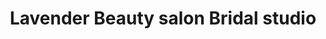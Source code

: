 ---
title: "Lavender Beauty salon Bridal studio"
url: /kollam/lavender-beauty-salon-bridal-studio/
shop: Friseur
---